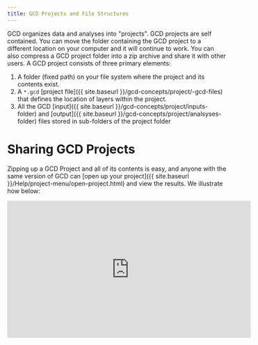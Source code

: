 ```yaml
---
title: GCD Projects and File Structures
---
```


GCD organizes data and analyses into "projects". GCD projects are self contained. You can move the folder containing the GCD project to a different location on your computer and it will continue to work. You can also compress a GCD project folder into a zip archive and share it with other users. A GCD project consists of three primary elements:

1. A folder (fixed path) on your file system where the project and its contents exist.
2. A `*.gcd` [project file]({{ site.baseurl }}/gcd-concepts/project/-gcd-files) that defines the location of layers within the project.
3. All the GCD [input]({{ site.baseurl }}/gcd-concepts/project/inputs-folder) and [output]({{ site.baseurl }}/gcd-concepts/project/analsyses-folder) files stored in sub-folders of the project folder

# Sharing GCD Projects

Zipping up a GCD Project and all of its contents is easy, and anyone with the same version of GCD can [open up your project]({{ site.baseurl }}/Help/project-menu/open-project.html) and view the results. We illustrate how below:

<div class="responsive-embed">
<iframe width="560" height="315" src="https://www.youtube.com/embed/s2v0-1c9XCg?rel=0" frameborder="0" allow="autoplay; encrypted-media" allowfullscreen></iframe>
</div>
